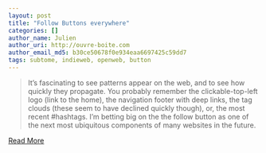 ```yaml
---
layout: post
title: "Follow Buttons everywhere"
categories: []
author_name: Julien
author_uri: http://ouvre-boite.com
author_email_md5: b30ce50678f0e934eaa6697425c59dd7
tags: subtome, indieweb, openweb, button
---
```


> It’s fascinating to see patterns appear on the web, and to see how quickly they propagate. You probably remember the clickable-top-left logo (link to the home), the navigation footer with deep links, the tag clouds (these seem to have declined quickly though), or, the most recent #hashtags. I’m betting big on the the follow button as one of the next most ubiquitous components of many websites in the future.


[Read More](http://julien.svbtle.com/follow-buttons-everywhere)

